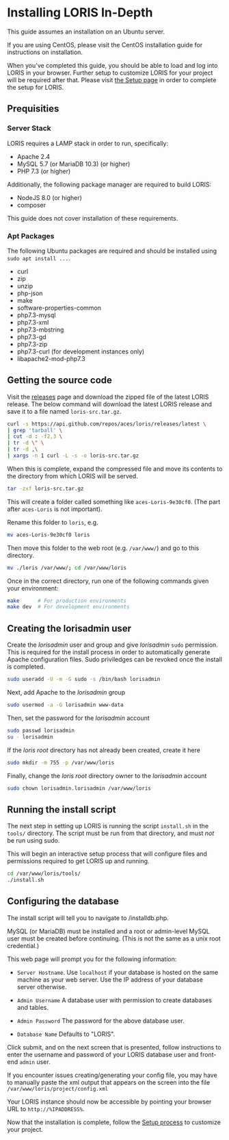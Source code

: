 # Installing LORIS In-Depth

This guide assumes an installation on an Ubuntu server. 

If you are using CentOS, please visit the CentOS installation guide for 
instructions on installation.

When you've completed this guide, you should be able to load and log into LORIS in your browser. Further setup to customize LORIS for your project will be required after that. Please visit
[the Setup page](https://github.com/aces/Loris/wiki/Setup) in order to complete the setup for LORIS.

## Prequisities

### Server Stack

LORIS requires a LAMP stack in order to run, specifically:
* Apache 2.4
* MySQL 5.7 (or MariaDB 10.3) (or higher)
* PHP 7.3 (or higher)

Additionally, the following package manager are required to build LORIS:
* NodeJS 8.0 (or higher)
* composer

This guide does not cover installation of these requirements.

### Apt Packages
The following Ubuntu packages are required and should be installed using 
`sudo apt install ...`.

* curl
* zip
* unzip
* php-json
* make
* software-properties-common
* php7.3-mysql
* php7.3-xml
* php7.3-mbstring
* php7.3-gd
* php7.3-zip
* php7.3-curl (for development instances only)
* libapache2-mod-php7.3

## Getting the source code

Visit the [releases](https://github.com/aces/loris/releases) page and download the zipped file of the latest LORIS
release. The below command will download the latest LORIS release and save 
it to a file named `loris-src.tar.gz`.

```bash
curl -s https://api.github.com/repos/aces/loris/releases/latest \
| grep 'tarball' \
| cut -d : -f2,3 \
| tr -d \" \
| tr -d ,\
| xargs -n 1 curl -L -s -o loris-src.tar.gz
```

When this is complete, expand the compressed file and move its contents to the
directory from which LORIS will be served. 

```bash
tar -zxf loris-src.tar.gz
```

This will create a folder called something like `aces-Loris-9e30cf0`. (The
part after `aces-Loris` is not important).

Rename this folder to `loris`, e.g.

```bash
mv aces-Loris-9e30cf0 loris
```

Then move this folder to the web root (e.g. `/var/www/`) and go to this 
directory.

```bash
mv ./loris /var/www/; cd /var/www/loris
```

Once in the correct directory, run one of the following commands given your environment:

```bash
make      # For production environments
make dev  # For development environments
```

## Creating the lorisadmin user
Create the _lorisadmin_ user and group and give _lorisadmin_ `sudo` permission. 
This is required for the install process in order to automatically generate
Apache configuration files. Sudo priviledges can be revoked once the install
is completed. 

```bash
sudo useradd -U -m -G sudo -s /bin/bash lorisadmin
```

Next, add Apache to the _lorisadmin_ group

```bash
sudo usermod -a -G lorisadmin www-data
```
Then, set the password for the _lorisadmin_ account

```bash
sudo passwd lorisadmin
su - lorisadmin
```
If the _loris root_ directory has not already been created, create it here

```bash
sudo mkdir -m 755 -p /var/www/loris
```

Finally, change the _loris root_ directory owner to the _lorisadmin_ account

```bash
sudo chown lorisadmin.lorisadmin /var/www/loris
```

## Running the install script

The next step in setting up LORIS is running the script `install.sh` in the 
`tools/` directory. The script must be run from that directory, and must _not_ be
run using sudo.

This will begin an interactive setup process that will configure files and
permissions required to get LORIS up and running.

```bash
cd /var/www/loris/tools/
./install.sh
```

## Configuring the database

The install script will tell you to navigate to <loris-url>/installdb.php.

MySQL (or MariaDB) must be installed and a root or admin-level MySQL user must
be created before continuing. (This is not the same as a unix root credential.)

This web page will prompt you for the following information:

 * `Server Hostname`. Use `localhost` if your database is hosted on the same machine as your web server. Use the IP address of your database server otherwise.

 * `Admin Username` A database user with permission to create databases and tables.

 * `Admin Password` The password for the above database user.

 * `Database Name` Defaults to "LORIS".

Click submit, and on the next screen that is presented, follow instructions to enter the username and password of your LORIS database user and front-end `admin` user.

If you encounter issues creating/generating your config file, you may have to manually paste the xml output that appears on the screen into the file `/var/www/loris/project/config.xml`

Your LORIS instance should now be accessible by pointing your browser URL to `http://%IPADDRESS%`.

Now that the installation is complete, follow the [Setup process](https://github.com/aces/Loris/wiki/Setup) to customize your project.
